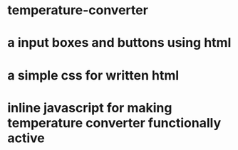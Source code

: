 # temperature-converter
# a input boxes and buttons using html
# a simple css for written html
# inline javascript for making temperature converter functionally active

